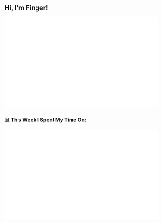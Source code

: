 <h2> Hi, I'm Finger!</h2>

<img align="right" src="https://raw.githubusercontent.com/spianmo/github-stats/master/generated/overview.svg#gh-light-mode-only">

<!-- <img align="right" height="160em" src="https://github-readme-stats-eight-theta.vercel.app/api/top-langs/?username=spianmo&layout=compact&langs_count=8&theme=algolia"/>	 -->
	
```go
package main

type Me struct {
	Name   string
	Job    string
	Code   string
	Skills string
}

func main() {
	me := &Me{
		Name:   "Finger",
		Job:    "Client-side Engineer",
		Code:   "Java, Kotlin, C#, Rust and C++ and Others",
		Skills: "Android, Security, Cross-platform client, NLP, CV, ASR ^o^",
	}
	_ = me
}
```


<h3>📊 This Week I Spent My Time On:</h3>
<img align='right' src="https://raw.githubusercontent.com/spianmo/github-stats/master/generated/languages.svg#gh-light-mode-only">

<!--START_SECTION:waka-->

```txt
Kotlin                 5 hrs 41 mins   ████████▓░░░░░░░░░░░░░░░░   34.82 %
Dart                   2 hrs 32 mins   ████░░░░░░░░░░░░░░░░░░░░░   15.59 %
TypeScript             2 hrs 12 mins   ███▒░░░░░░░░░░░░░░░░░░░░░   13.54 %
Markdown               1 hr 36 mins    ██▒░░░░░░░░░░░░░░░░░░░░░░   09.89 %
YAML                   57 mins         █▒░░░░░░░░░░░░░░░░░░░░░░░   05.88 %
```

<!--END_SECTION:waka-->

